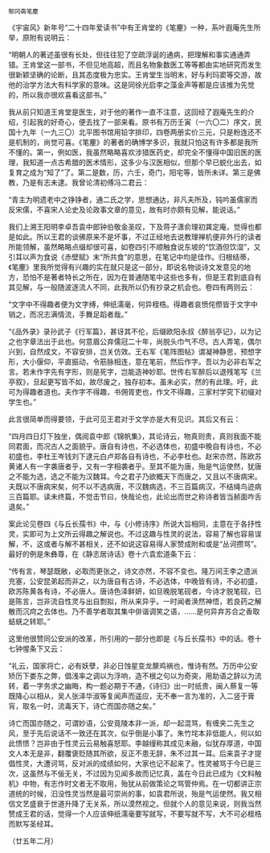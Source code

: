     郁冈斋笔麈 

   《宇宙风》新年号“二十四年爱读书”中有王肯堂的《笔麈》一种，系叶遐庵先生所举，原附有说明云：

   “明朝人的著述虽很有长处，但往往犯了空疏浮诞的通病，把理解和事实通通弄错。王肯堂这一部书，不但见地高超，而且名物象数医工等等都由实地研究而发生很新颖坚确的论断，且其态度极为忠实。王肯堂生当明末，好与利玛窦等交游，故他的治学方法大有科学家的意味。这是同徐光启李之藻金声等都是应该推为先觉的，所以我亦很欢喜看这部书。”

   我从前只知道王肯堂是医生，对于他的著作一直不注意，这回经了遐庵先生的介绍，引起我的好奇心，便去找了一部来看。原书有万历壬寅（一六〇二）序文，民国十九年（一九三〇）北平图书馆用铅字排印，四卷两册实价三元，只是粉连还不是机制的，尚觉可喜。《笔麈》的著者的确博学多识，我就只怕这有许多都是我所不懂的。第一，例如医，我虽然略略喜欢涉猎医药史，却完全不懂得中国旧医的医理，我知道一点古希腊的医术情形，这多少与汉医相似，但那个早已蜕化出去，如复育之成为“知了”了。第二是数，历，六壬，奇门，阳宅等，皆所未详。第三是佛教，乃是有志未逮。我曾论清初傅冯二君云：

   “青主为明遗老中之铮铮者，通二氏之学，思想通达，非凡夫所及，钝吟虽儒家而反宋儒，不喜宋人论史及论政事文章的意见，故有时亦颇有见解，能说话。”

   我们上溯王阳明李卓吾袁中郎钟伯敬金圣叹，下及蒋子潇俞理初龚定庵，觉得也都是如此。所以王君的谈佛原来不是坏事，不过正经地去说教理禅机便非外行的读者所能领解，虽然略略点缀却很可喜，如卷四引不顺触食说东坡的“饮酒但饮湿”，又引耳以声为食说《赤壁赋》末“所共食”的意思，在笔记中均是佳作。归根结蒂，《笔麈》里我所觉得有兴趣的实在就只是这一部分，即说名物谈诗文发意见的地方，恐怕不是著者特长之所在，因为在普通随笔中这些也多有，但是王君到底自有其见解，与一般随波逐流人不同，此我所以仍有抄录之机会也。卷四有两则云：

   “文字中不得趣者便为文字缚，伸纸濡毫，何异桎梏。得趣者哀愤侘傺皆于文字中销之，而况志满情流，手舞足蹈者哉。”

   “《品外录》录孙武子《行军篇》，甚讶其不伦，后缀欧阳永叔《醉翁亭记》，以为记之也字章法出于此也。何意眉公弃儒冠二十年，尚脱头巾气不尽。古人弄笔，偶尔兴到，自然成文，不容安排，岂关仿效。王右军《笔阵图帖》谓凝神静思，预想字形，大小偃仰，平直振动，令筋脉相连，意在笔前，然后作字。吾以为必非右军之言。若未作字先有字形，则是死字，岂能造神妙耶。世传右军醉后以退残笔写《兰亭叙》，旦起更写皆不如，故尽废之，独存初本。虽未必实，然的有此理。吁，此可为得趣者道也。夫作字不得趣，书佣胥吏也，作文不得趣，三家村学究下初缀对学生也。”

   此言很简单而得要领，于此可见王君对于文学亦是大有见识。其后又有云：

   “四月四日灯下独坐，偶阅袁中郎《锦帆集》，其论诗云，物真则贵，真则我面不能同君面，而况古人之面貌乎。唐自有诗也，不必选体也，初盛中晚自有诗也，不必初盛也，李杜王岑钱刘下逮元白卢郑各自有诗也，不必李杜也。赵宋亦然，陈欧苏黄诸人有一字袭唐者乎，又有一字相袭者乎。至其不能为唐，殆是气运使然，犹唐之不能为选，选之不能为汉魏耳。今之君子乃欲概天下而唐之，又且以不唐病宋。夫既以不唐病宋矣，何不以不选病唐，不汉魏病选，不三百篇病汉，不结绳鸟迹病三百篇耶。读未终篇，不觉击节曰，快哉论也，此论出而世之称诗者皆当赪面咋舌退矣。”

   案此论见卷四《与丘长孺书》中，与《小修诗序》所说大旨相同，主意在于各抒性灵，实即可为上文所云得趣之解说也。不过这趣与性灵的说法，容易了解也容易误解，不，这或者与解不甚相关，还不如说这容易得人家赞成附和或是“丛诃攒骂”。最好的例是朱彝尊，在《静志居诗话》卷十六袁宏道条下云：

   “传有言，琴瑟既敝，必取而更张之，诗文亦然，不容不变也。隆万间王李之遗派充塞，公安昆弟起而非之，以为唐自有古诗，不必选体，中晚皆有诗，不必初盛，欧苏陈黄各有诗，不必唐人。唐诗色泽鲜妍，如旦晚脱笔砚者，今诗才脱笔砚，已是陈言，岂非流自性灵与出自剽拟，所从来异乎。一时闻者涣然神悟，若良药之解散而沉疴之去体也。乃不善学者取其集中俳谐调笑之语，……是何异弃苏合之香取蛣蜣之转耶。”

   这里他很赞同公安派的改革，所引用的一部分也即是《与丘长孺书》中的话。卷十七钟惺条下又云：

   “礼云，国家将亡，必有妖孽，非必日蚀星变龙漦鸡祸也，惟诗有然。万历中公安矫历下娄东之弊，倡浅率之调以为浮响，造不根之句以为奇突，用助语之辞以为流转，着一字务求之幽晦，构一题必期于不通，《诗归》出一时纸贵，闽人蔡复一等既降心以相从，吴人张泽华淑等复闻声而遥应，无不奉一言为准的，入二竖于膏肓，取名一时，流毒天下，诗亡而国亦随之矣。”

   诗亡而国亦随之，可谓妙语，公安竟陵本非一派，却一起混骂，有缠夹二先生之风，至于先后说话不一致还在其次，似乎倒是小事了。朱竹垞本非低能人，何以如此愦愦？岂非由于性灵云云易触喜怒耶。李越缦称其成见未融，似犹存厚道，中国文人本无是非，翻覆褒贬随其所欲，反正不患无辞，朱不过其一耳。后来袁子才提倡性灵，大遭诃骂，反对派的成绩如何，大家也记不起来了。性灵被骂于今已是三次，这虽然与不佞无关，不过因为见闻多故而记忆真，盖在今日此已成为《文料触机》中物，有志作时文者无不取用，殆犹从前做策论之骂管仲焉。在一切都讲正宗道统的时候，汩没性灵当然是最可崇尚的事，如袁君所说，殆是气运使然。我又相信文艺盛衰于世道升降了无关系，所以漠然视之。但就个人的意见来说，则我当然赞成王君的话，觉得一个人应该伸纸濡毫要写就写，不要写就不写，大不可必桎梏而默写圣经耳。

   （廿五年二月）

